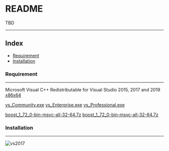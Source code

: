 README
===========================
TBD

****

## Index
* [Requirement](#requirement)
* [Installation](#installation)


### Requirement
___
Microsoft Visual C++ Redistributable for Visual Studio 2015, 2017 and 2019
[x86](https://aka.ms/vs/16/release/vc_redist.x86.exe)[x64](https://aka.ms/vs/16/release/vc_redist.x64.exe)

[vs_Community.exe](https://aka.ms/vs/16/release/vs_Community.exe)
[vs_Enterprise.exe](https://aka.ms/vs/16/release/vs_Enterprise.exe)
[vs_Professional.exe](https://aka.ms/vs/16/release/vs_Professional.exe)

[boost_1_72_0-bin-msvc-all-32-64.7z](http://boost.teeks99.com/bin/1.69.0/boost_1_72_0-bin-msvc-all-32-64.7z)
[boost_1_72_0-bin-msvc-all-32-64.7z](http://mirror.nienbo.com/boost/binaries/boost_1_72_0-bin-msvc-all-32-64.7z)


### Installation
___
![vs2017](https://i.imgur.com/V5HKXH6.png "vs2017")
